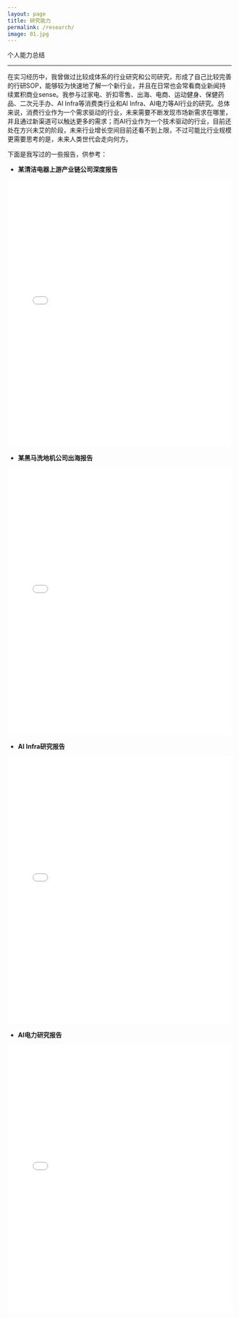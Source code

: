 ```yaml
---
layout: page
title: 研究能力
permalink: /research/
image: 01.jpg
---
```


个人能力总结

***

在实习经历中，我曾做过比较成体系的行业研究和公司研究，形成了自己比较完善的行研SOP，能够较为快速地了解一个新行业，并且在日常也会常看商业新闻持续累积商业sense。我参与过家电、折扣零售、出海、电商、运动健身、保健药品、二次元手办、AI Infra等消费类行业和AI Infra、AI电力等AI行业的研究。总体来说，消费行业作为一个需求驱动的行业，未来需要不断发现市场新需求在哪里，并且通过新渠道可以触达更多的需求；而AI行业作为一个技术驱动的行业，目前还处在方兴未艾的阶段，未来行业增长空间目前还看不到上限，不过可能比行业规模更需要思考的是，未来人类世代会走向何方。

下面是我写过的一些报告，供参考：


* <strong>某清洁电器上游产业链公司深度报告</strong>


<body>
    <!-- 展示区域 -->
    <main class="cleaner-report">
        <!-- 预览区域 -->
        <section class="report-preview">
            <iframe src="/assets/春光科技（603657）深度 240129.pdf" width="100%" height="600px" style="border: none;"></iframe>
        </section>
    </main>
</body>


* <strong>某黑马洗地机公司出海报告</strong>


<body>
    <!-- 展示区域 -->
    <main class="cleaner-report">
        <!-- 预览区域 -->
        <section class="report-preview">
            <iframe src="/assets/追觅出海梳理231208.pdf" width="100%" height="600px" style="border: none;"></iframe>
        </section>
    </main>
</body>


* <strong>AI Infra研究报告</strong>


<body>
    <!-- 展示区域 -->
    <main class="cleaner-report">
        <!-- 预览区域 -->
        <section class="report-preview">
            <iframe src="/assets/AI Infra研究报告.pdf" width="100%" height="600px" style="border: none;"></iframe>
        </section>
    </main>
    <style>
        .pdf-viewer {
            width: 100%;
            height: 100%;
            border: none;
        }
    </style>
</body>


* <strong>AI电力研究报告</strong>


<body>
    <!-- 展示区域 -->
    <main class="cleaner-report">
        <!-- 预览区域 -->
        <section class="report-preview">
            <iframe src="/assets/AI电力研究报告.pdf" width="100%" height="600px" style="border: none;"></iframe>
        </section>
    </main>
    <style>
        .pdf-viewer {
            width: 100%;
            height: 100%;
            border: none;
        }
    </style>
</body>